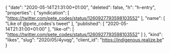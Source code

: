 {
  "date": "2020-05-14T21:31:00+01:00",
  "deleted": false,
  "h": "h-entry",
  "properties": {
    "syndication": [
      "https://twitter.com/pete_codes/status/1260927793598103552"
    ],
    "name": [
      "Like of @pete_codes's tweet"
    ],
    "published": [
      "2020-05-14T21:31:00+01:00"
    ],
    "like-of": [
      "https://twitter.com/pete_codes/status/1260927793598103552"
    ]
  },
  "kind": "likes",
  "slug": "2020/05/4yvqg",
  "client_id": "https://indigenous.realize.be"
}
